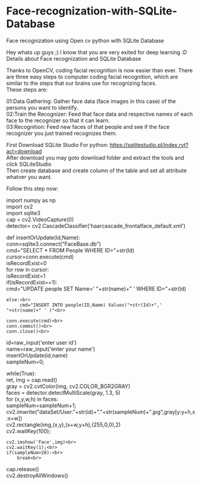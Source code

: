 # Face-recognization-with-SQLite-Database
Face recognization using Open cv python with SQLite Database<br>

Hey whats up guys ;) I know that you are very exited for deep learning :D <br>
Details about Face recognization and SQLite Database <br>

Thanks to OpenCV, coding facial recognition is now easier than ever. There are three easy steps to computer coding facial recognition, which are similar to the steps that our brains use for recognizing faces.<br> These steps are:

01:Data Gathering: Gather face data (face images in this case) of the persons you want to identify.<br>
02:Train the Recognizer: Feed that face data and respective names of each face to the recognizer so that it can learn.<br>
03:Recognition: Feed new faces of that people and see if the face recognizer you just trained recognizes them.<br>

First Download SQLite Studio For python: https://sqlitestudio.pl/index.rvt?act=download <br>
After download you may goto download folder and extract the tools and click SQLiteStudio <br>
Then create database and create column of the table and set all attribute whatver you want. <br>

Follow this step now: <br>


import numpy as np<br>
import cv2<br>
import sqlite3<br>
cap = cv2.VideoCapture(0)<br>
detector= cv2.CascadeClassifier('haarcascade_frontalface_default.xml')<br>

def insertOrUpdate(Id,Name):<br>
    conn=sqlite3.connect("FaceBase.db")<br>
    cmd="SELECT * FROM People WHERE ID="+str(Id)<br>
    cursor=conn.execute(cmd)<br>
    isRecordExist=0<br>
    for row in cursor:<br>
        isRecordExist=1<br>
    if(isRecordExist==1):<br>
           cmd="UPDATE people SET Name=' "+str(name)+" ' WHERE ID="+str(Id)<br>
 
    else:<br>
         cmd="INSERT INTO people(ID,Name) Values("+str(Id)+",' "+str(name)+" ' )"<br>
      
    conn.execute(cmd)<br>
    conn.commit()<br>
    conn.close()<br>
    
    
id=raw_input('enter user id')<br>
name=raw_input('enter your name')<br>
insertOrUpdate(id,name)<br>
sampleNum=0;<br>

while(True):<br>
    ret, img = cap.read()<br>
    gray = cv2.cvtColor(img, cv2.COLOR_BGR2GRAY)<br>
    faces = detector.detectMultiScale(gray, 1.3, 5)<br>
    for (x,y,w,h) in faces:<br>
        sampleNum=sampleNum+1;<br>
        cv2.imwrite("dataSet/User."+str(id)+"."+str(sampleNum)+".jpg",gray[y:y+h,x:x+w])<br>
        cv2.rectangle(img,(x,y),(x+w,y+h),(255,0,0),2)<br>
        cv2.waitKey(100);<br>

    cv2.imshow('Face',img)<br>
    cv2.waitKey(1);<br>
    if(sampleNum>20):<br>
        break<br>
    
cap.release()<br>
cv2.destroyAllWindows()<br>




